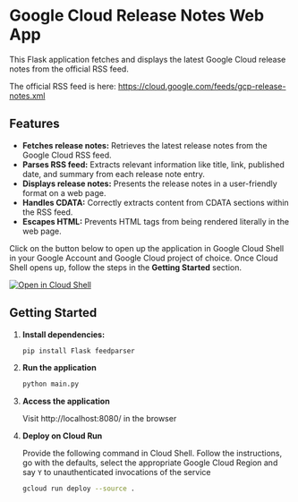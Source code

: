 # Google Cloud Release Notes Web App

This Flask application fetches and displays the latest Google Cloud release notes from the official RSS feed.

The official RSS feed is here: https://cloud.google.com/feeds/gcp-release-notes.xml 

## Features

* **Fetches release notes:** Retrieves the latest release notes from the Google Cloud RSS feed.
* **Parses RSS feed:** Extracts relevant information like title, link, published date, and summary from each release note entry.
* **Displays release notes:** Presents the release notes in a user-friendly format on a web page.
* **Handles CDATA:** Correctly extracts content from CDATA sections within the RSS feed.
* **Escapes HTML:** Prevents HTML tags from being rendered literally in the web page.

Click on the button below to open up the application in Google Cloud Shell in your Google Account and Google Cloud project of choice. Once Cloud Shell opens up, follow the steps in the **Getting Started** section.

[![Open in Cloud Shell](https://gstatic.com/cloudssh/images/open-btn.svg)](https://shell.cloud.google.com/cloudshell/editor?cloudshell_git_repo=https%3A%2F%2Fgithub.com%2Frominirani%2Fgcp-tutorial)

## Getting Started

1. **Install dependencies:**
   ```bash
   pip install Flask feedparser

2. **Run the application**
   ```bash
   python main.py

3. **Access the application**

   Visit http://localhost:8080/ in the browser

4. **Deploy on Cloud Run**

   Provide the following command in Cloud Shell. Follow the instructions, go with the defaults, select the appropriate Google Cloud Region and say `Y` to unauthenticated invocations of the service

   ```bash
   gcloud run deploy --source .

